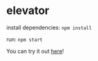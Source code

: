 # elevator

install dependencies: `npm install`

run: `npm start`

You can try it out [here](localhost:3000)!